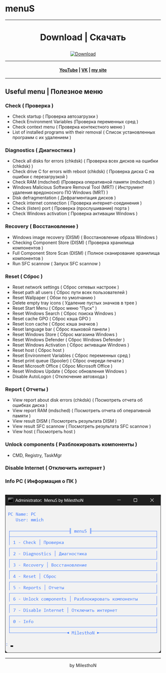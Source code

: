 # menuS
***
# <p align="center">Download | Скачать</p>
<p align="center">
  <a href="https://github.com/milesthon/menuS/archive/refs/heads/main.zip">
    <img src="https://img.shields.io/badge/Download-green?style=for-the-badge" alt="Download">
  </a>
</p>

***
<h4 align="center"> <a href="https://www.youtube.com/channel/UCy2JxQdX8dT2Tbj4ykUkqFw">YouTube</a> | <a href="https://VK.com/id180544766">VK</a> | <a href="https://milesthon.github.io">my site</a> </h4>

***
## Useful menu | Полезное меню

### Check ( Проверка )
- Check startup ( Проверка автозагрузки )
- Check Environment Variables (Проверка переменных сред )
- Check context menu ( Проверка контекстного меню )
- List of installed programs with their removal ( Список установленных программ с их удалением )
### Diagnostics ( Диагностика )
- Check all disks for errors (chkdsk) ( Проверка всех дисков на ошибки (chkdsk) )
- Check drive C for errors with reboot (chkdsk) ( Проверка диска C на ошибки с перезагрузкой )
- Check RAM (mdsched) (Проверка оперативной памяти (mdsched) )
- Windows Malicious Software Removal Tool (MRT) ( Инструмент удаления вредоносного ПО Windows (MRT) )
- Disk defragmentation ( Дефрагментация дисков )
- Check internet connection ( Проверка интернет-соединения )
- Check (listen) port ( Проверка (прослушивание) порта )
- Check Windows activation ( Проверка активации Windows )
### Recovery ( Восстановление )
- Windows image recovery (DISM) ( Восстановление образа Windows )
- Checking Component Store (DISM) ( Проверка хранилища компонентов )
- Full Component Store Scan (DISM) ( Полное сканирование хранилища компонентов )
- Run SFC scannow ( Запуск SFC scannow )
### Reset ( Сброс )
- Reset network settings ( Сброс сетевых настроек )
- Reset path all users ( Сброс пути всех пользователей )
- Reset Wallpaper ( Обои по умолчанию )
- Delete empty tray icons ( Удаление пустых значков в трее )
- Reset Start Menu ( Сброс меню "Пуск" )
- Reset Windows Search ( Сброс поиска Windows )
- Reset cache GPO ( Сброс кэша GPO )
- Reset Icon cache ( Сброс кэша значков )
- Reset language bar ( Сброс языковой панели )
- Reset Windows Store ( Сброс магазина Windows )
- Reset Windows Defender ( Сброс Windows Defender )
- Reset Windows Activation ( Сброс активации Windows )
- Reset host ( Сброс host )
- Reset Environment Variables ( Сброс переменных сред )
- Reset print queue (Spooler) ( Сброс очереди печати )
- Reset Microsoft Office ( Сброс Microsoft Office )
- Reset Windows Update ( Сброс обновления Windows )
- Disable AutoLogon ( Отключение автовхода )
### Report ( Отчеты )
- View report about disk errors (chkdsk) ( Посмотреть отчета об ошибках диска )
- View report RAM (mdsched) ( Посмотреть отчета об оперативной памяти )
- View result DISM ( Посмотреть результата DISM )
- View result SFC scannow ( Посмотреть результата SFC scannow )
- View host ( Посмотреть host )
### Unlock components ( Разблокировать компоненты )
- CMD, Registry, TaskMgr
### Disable Internet ( Отключить интернет )
### Info PC ( Информация о ПК )

<br>
<div align="center">  
<img alt="Image" src="https://github.com/MilesthoN/menuS/blob/main/Image.png"/>

***
by MilesthoN

